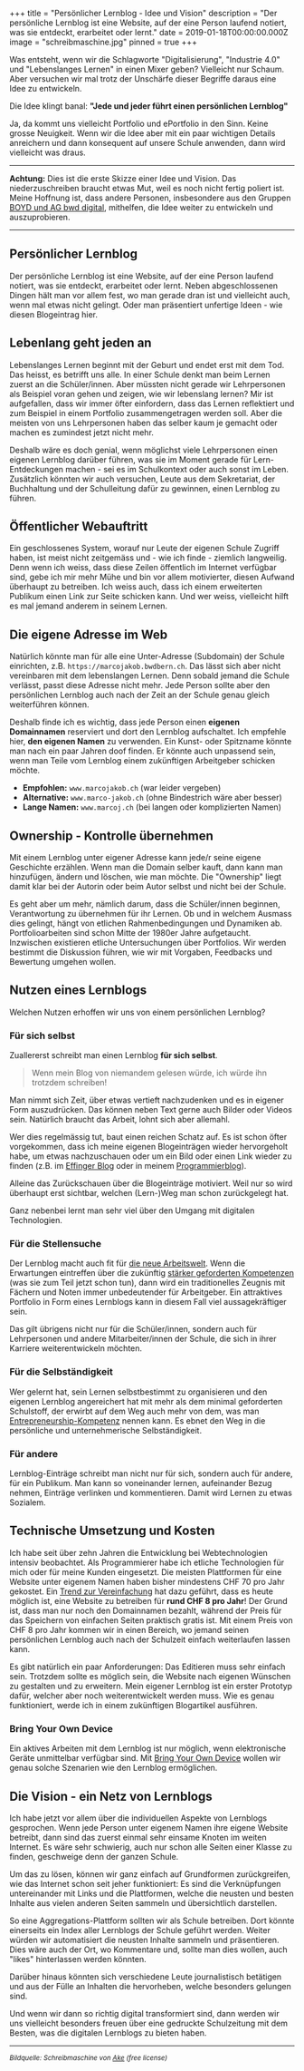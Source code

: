 +++
title = "Persönlicher Lernblog - Idee und Vision"
description = "Der persönliche Lernblog ist eine Website, auf der eine Person laufend notiert, was sie entdeckt, erarbeitet oder lernt."
date = 2019-01-18T00:00:00.000Z
image = "schreibmaschine.jpg"
pinned = true
+++

Was entsteht, wenn wir die Schlagworte "Digitalisierung", "Industrie 4.0" und "Lebenslanges Lernen" in einen Mixer geben? Vielleicht nur Schaum. Aber versuchen wir mal trotz der Unschärfe dieser Begriffe daraus eine Idee zu entwickeln.

Die Idee klingt banal: **"Jede und jeder führt einen persönlichen Lernblog"**

Ja, da kommt uns vielleicht Portfolio und ePortfolio in den Sinn. Keine grosse Neuigkeit. Wenn wir die Idee aber mit ein paar wichtigen Details anreichern und dann konsequent auf unsere Schule anwenden, dann wird vielleicht was draus.

---

**Achtung:** Dies ist die erste Skizze einer Idee und Vision. Das niederzuschreiben braucht etwas Mut, weil es noch nicht fertig poliert ist. Meine Hoffnung ist, dass andere Personen, insbesondere aus den Gruppen [BOYD und AG bwd digital](/projektstart-bring-your-own-device/), mithelfen, die Idee weiter zu entwickeln und auszuprobieren.

---

## Persönlicher Lernblog

Der persönliche Lernblog ist eine Website, auf der eine Person laufend notiert, was sie entdeckt, erarbeitet oder lernt. Neben abgeschlossenen Dingen hält man vor allem fest, wo man gerade dran ist und vielleicht auch, wenn mal etwas nicht gelingt. Oder man präsentiert unfertige Ideen - wie diesen Blogeintrag hier.

## Lebenlang geht jeden an

Lebenslanges Lernen beginnt mit der Geburt und endet erst mit dem Tod. Das heisst, es betrifft uns alle. In einer Schule denkt man beim Lernen zuerst an die Schüler/innen. Aber müssten nicht gerade wir Lehrpersonen als Beispiel voran gehen und zeigen, wie wir lebenslang lernen? Mir ist aufgefallen, dass wir immer öfter einfordern, dass das Lernen reflektiert und zum Beispiel in einem Portfolio zusammengetragen werden soll. Aber die meisten von uns Lehrpersonen haben das selber kaum je gemacht oder machen es zumindest jetzt nicht mehr.

Deshalb wäre es doch genial, wenn möglichst viele Lehrpersonen einen eigenen Lernblog darüber führen, was sie im Moment gerade für Lern-Entdeckungen machen - sei es im Schulkontext oder auch sonst im Leben. Zusätzlich könnten wir auch versuchen, Leute aus dem Sekretariat, der Buchhaltung und der Schulleitung dafür zu gewinnen, einen Lernblog zu führen.

## Öffentlicher Webauftritt

Ein geschlossenes System, worauf nur Leute der eigenen Schule Zugriff haben, ist meist nicht zeitgemäss und - wie ich finde - ziemlich langweilig. Denn wenn ich weiss, dass diese Zeilen öffentlich im Internet verfügbar sind, gebe ich mir mehr Mühe und bin vor allem motivierter, diesen Aufwand überhaupt zu betreiben. Ich weiss auch, dass ich einem erweiterten Publikum einen Link zur Seite schicken kann. Und wer weiss, vielleicht hilft es mal jemand anderem in seinem Lernen.

## Die eigene Adresse im Web

Natürlich könnte man für alle eine Unter-Adresse (Subdomain) der Schule einrichten, z.B. `https://marcojakob.bwdbern.ch`. Das lässt sich aber nicht vereinbaren mit dem lebenslangen Lernen. Denn sobald jemand die Schule verlässt, passt diese Adresse nicht mehr. Jede Person sollte aber den persönlichen Lernblog auch nach der Zeit an der Schule genau gleich weiterführen können.

Deshalb finde ich es wichtig, dass jede Person einen **eigenen Domainnamen** reserviert und dort den Lernblog aufschaltet. Ich empfehle hier, **den eigenen Namen** zu verwenden. Ein Kunst- oder Spitzname könnte man nach ein paar Jahren doof finden. Er könnte auch unpassend sein, wenn man Teile vom Lernblog einem zukünftigen Arbeitgeber schicken möchte.

- **Empfohlen:** `www.marcojakob.ch` (war leider vergeben)
- **Alternative:** `www.marco-jakob.ch` (ohne Bindestrich wäre aber besser)
- **Lange Namen:** `www.marcoj.ch` (bei langen oder komplizierten Namen)

## Ownership - Kontrolle übernehmen

Mit einem Lernblog unter eigener Adresse kann jede/r seine eigene Geschichte erzählen. Wenn man die Domain selber kauft, dann kann man hinzufügen, ändern und löschen, wie man möchte. Die "Ownership" liegt damit klar bei der Autorin oder beim Autor selbst und nicht bei der Schule.

Es geht aber um mehr, nämlich darum, dass die Schüler/innen beginnen, Verantwortung zu übernehmen für ihr Lernen. Ob und in welchem Ausmass dies gelingt, hängt von etlichen Rahmenbedingungen und Dynamiken ab. Portfolioarbeiten sind schon Mitte der 1980er Jahre aufgetaucht. Inzwischen existieren etliche Untersuchungen über Portfolios. Wir werden bestimmt die Diskussion führen, wie wir mit Vorgaben, Feedbacks und Bewertung umgehen wollen.

## Nutzen eines Lernblogs

Welchen Nutzen erhoffen wir uns von einem persönlichen Lernblog?

### Für sich selbst

Zuallererst schreibt man einen Lernblog **für sich selbst**.

> Wenn mein Blog von niemandem gelesen würde, ich würde ihn trotzdem schreiben!

Man nimmt sich Zeit, über etwas vertieft nachzudenken und es in eigener Form auszudrücken. Das können neben Text gerne auch Bilder oder Videos sein. Natürlich braucht das Arbeit, lohnt sich aber allemahl.

Wer dies regelmässig tut, baut einen reichen Schatz auf. Es ist schon öfter vorgekommen, dass ich meine eigenen Blogeinträgen wieder hervorgeholt habe, um etwas nachzuschauen oder um ein Bild oder einen Link wieder zu finden (z.B. im [Effinger Blog](https://www.effinger.ch/blog/) oder in meinem [Programmierblog](https://code.makery.ch/)).

Alleine das Zurückschauen über die Blogeinträge motiviert. Weil nur so wird überhaupt erst sichtbar, welchen (Lern-)Weg man schon zurückgelegt hat.

Ganz nebenbei lernt man sehr viel über den Umgang mit digitalen Technologien.

### Für die Stellensuche

Der Lernblog macht auch fit für [die neue Arbeitswelt](https://intrinsify.de/7-dimensionen-fuer-erfolg-in-der-neuen-arbeitswelt/). Wenn die Erwartungen eintreffen über die zukünftig [stärker geforderten Kompetenzen](/digitalisierung-in-der-kaufmaennischen-bildung/) (was sie zum Teil jetzt schon tun), dann wird ein traditionelles Zeugnis mit Fächern und Noten immer unbedeutender für Arbeitgeber. Ein attraktives Portfolio in Form eines Lernblogs kann in diesem Fall viel aussagekräftiger sein.

Das gilt übrigens nicht nur für die Schüler/innen, sondern auch für Lehrpersonen und andere Mitarbeiter/innen der Schule, die sich in ihrer Karriere weiterentwickeln möchten.

### Für die Selbständigkeit

Wer gelernt hat, sein Lernen selbstbestimmt zu organisieren und den eigenen Lernblog angereichert hat mit mehr als dem minimal geforderten Schulstoff, der erwirbt auf dem Weg auch mehr von dem, was man [Entrepreneurship-Kompetenz](https://medium.com/happy-new-monday/lesen-rechnen-schreiben-entrepreneurship-b1396bbd8cff) nennen kann. Es ebnet den Weg in die persönliche und unternehmerische Selbständigkeit.

### Für andere

Lernblog-Einträge schreibt man nicht nur für sich, sondern auch für andere, für ein Publikum. Man kann so voneinander lernen, aufeinander Bezug nehmen, Einträge verlinken und kommentieren. Damit wird Lernen zu etwas Sozialem.

## Technische Umsetzung und Kosten

Ich habe seit über zehn Jahren die Entwicklung bei Webtechnologien intensiv beobachtet. Als Programmierer habe ich etliche Technologien für mich oder für meine Kunden eingesetzt. Die meisten Plattformen für eine Website unter eigenem Namen haben bisher mindestens CHF 70 pro Jahr gekostet. Ein [Trend zur Vereinfachung](https://www.smashingmagazine.com/2015/11/modern-static-website-generators-next-big-thing/) hat dazu geführt, dass es heute möglich ist, eine Website zu betreiben für **rund CHF 8 pro Jahr**! Der Grund ist, dass man nur noch den Domainnamen bezahlt, während der Preis für das Speichern von einfachen Seiten praktisch gratis ist. Mit einem Preis von CHF 8 pro Jahr kommen wir in einen Bereich, wo jemand seinen persönlichen Lernblog auch nach der Schulzeit einfach weiterlaufen lassen kann.

Es gibt natürlich ein paar Anforderungen: Das Editieren muss sehr einfach sein. Trotzdem sollte es möglich sein, die Website nach eigenen Wünschen zu gestalten und zu erweitern. Mein eigener Lernblog ist ein erster Prototyp dafür, welcher aber noch weiterentwickelt werden muss. Wie es genau funktioniert, werde ich in einem zukünftigen Blogartikel ausführen.

### Bring Your Own Device

Ein aktives Arbeiten mit dem Lernblog ist nur möglich, wenn elektronische Geräte unmittelbar verfügbar sind. Mit [Bring Your Own Device](/projektstart-bring-your-own-device/) wollen wir genau solche Szenarien wie den Lernblog ermöglichen.

## Die Vision - ein Netz von Lernblogs

Ich habe jetzt vor allem über die individuellen Aspekte von Lernblogs gesprochen. Wenn jede Person unter eigenem Namen ihre eigene Website betreibt, dann sind das zuerst einmal sehr einsame Knoten im weiten Internet. Es wäre sehr schwierig, auch nur schon alle Seiten einer Klasse zu finden, geschweige denn der ganzen Schule.

Um das zu lösen, können wir ganz einfach auf Grundformen zurückgreifen, wie das Internet schon seit jeher funktioniert: Es sind die Verknüpfungen untereinander mit Links und die Plattformen, welche die neusten und besten Inhalte aus vielen anderen Seiten sammeln und übersichtlich darstellen.

So eine Aggregations-Plattform sollten wir als Schule betreiben. Dort könnte einerseits ein Index aller Lernblogs der Schule geführt werden. Weiter würden wir automatisiert die neusten Inhalte sammeln und präsentieren. Dies wäre auch der Ort, wo Kommentare und, sollte man dies wollen, auch "likes" hinterlassen werden könnten.

Darüber hinaus könnten sich verschiedene Leute journalistisch betätigen und aus der Fülle an Inhalten die hervorheben, welche besonders gelungen sind.

Und wenn wir dann so richtig digital transformiert sind, dann werden wir uns vielleicht besonders freuen über eine gedruckte Schulzeitung mit dem Besten, was die digitalen Lernblogs zu bieten haben.

---

<small><em>Bildquelle: Schreibmaschine von [Ake](https://www.rawpixel.com/image/385164/aerial-view-man-typing-retro-typewriter) (free license)</em></small>
